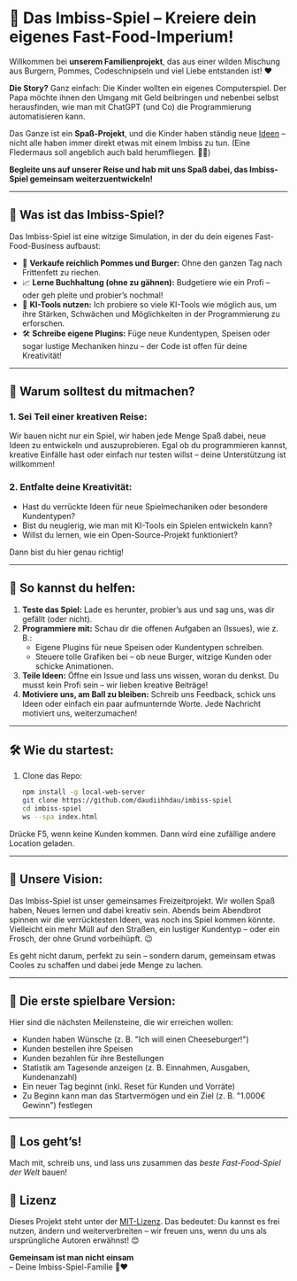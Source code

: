 # 🍔 **Das Imbiss-Spiel** – Kreiere dein eigenes Fast-Food-Imperium!

Willkommen bei **unserem Familienprojekt**, das aus einer wilden Mischung aus Burgern, Pommes, Codeschnipseln und viel Liebe entstanden ist! ❤️  

**Die Story?** Ganz einfach: Die Kinder wollten ein eigenes Computerspiel. Der Papa möchte ihnen den Umgang mit Geld beibringen und nebenbei selbst herausfinden, wie man mit ChatGPT (und Co) die Programmierung automatisieren kann.  

Das Ganze ist ein **Spaß-Projekt**, und die Kinder haben ständig neue [Ideen](Ideen-Board.md) – nicht alle haben immer direkt etwas mit einem Imbiss zu tun. (Eine Fledermaus soll angeblich auch bald herumfliegen. 🦇🍟)  

**Begleite uns auf unserer Reise und hab mit uns Spaß dabei, das Imbiss-Spiel gemeinsam weiterzuentwickeln!**

---

## 🚀 **Was ist das Imbiss-Spiel?**  
Das Imbiss-Spiel ist eine witzige Simulation, in der du dein eigenes Fast-Food-Business aufbaust:  
- 🍟 **Verkaufe reichlich Pommes und Burger:** Ohne den ganzen Tag nach Frittenfett zu riechen.
- 📈 **Lerne Buchhaltung (ohne zu gähnen):** Budgetiere wie ein Profi – oder geh pleite und probier’s nochmal!  
- 🤖 **KI-Tools nutzen:** Ich probiere so viele KI-Tools wie möglich aus, um ihre Stärken, Schwächen und Möglichkeiten in der Programmierung zu erforschen.  
- 🛠️ **Schreibe eigene Plugins:** Füge neue Kundentypen, Speisen oder sogar lustige Mechaniken hinzu – der Code ist offen für deine Kreativität!

---

## 🧐 **Warum solltest du mitmachen?**

### 1. **Sei Teil einer kreativen Reise:**  
Wir bauen nicht nur ein Spiel, wir haben jede Menge Spaß dabei, neue Ideen zu entwickeln und auszuprobieren. Egal ob du programmieren kannst, kreative Einfälle hast oder einfach nur testen willst – deine Unterstützung ist willkommen!  

### 2. **Entfalte deine Kreativität:**  
- Hast du verrückte Ideen für neue Spielmechaniken oder besondere Kundentypen?  
- Bist du neugierig, wie man mit KI-Tools ein Spielen entwickeln kann?  
- Willst du lernen, wie ein Open-Source-Projekt funktioniert?  

Dann bist du hier genau richtig!

---

## 🍟 **So kannst du helfen:**  

1. **Teste das Spiel:** Lade es herunter, probier’s aus und sag uns, was dir gefällt (oder nicht).  
2. **Programmiere mit:** Schau dir die offenen Aufgaben an (Issues), wie z. B.:  
   - Eigene Plugins für neue Speisen oder Kundentypen schreiben.  
   - Steuere tolle Grafiken bei – ob neue Burger, witzige Kunden oder schicke Animationen.  
3. **Teile Ideen:** Öffne ein Issue und lass uns wissen, woran du denkst. Du musst kein Profi sein – wir lieben kreative Beiträge!  
4. **Motiviere uns, am Ball zu bleiben:** Schreib uns Feedback, schick uns Ideen oder einfach ein paar aufmunternde Worte. Jede Nachricht motiviert uns, weiterzumachen!

---

## 🛠️ **Wie du startest:**  

1. Clone das Repo:  
   ```bash  
   npm install -g local-web-server
   git clone https://github.com/daudiihhdau/imbiss-spiel  
   cd imbiss-spiel  
   ws --spa index.html
   ```

Drücke F5, wenn keine Kunden kommen. Dann wird eine zufällige andere Location geladen.

---

## 🌟 **Unsere Vision:**  
Das Imbiss-Spiel ist unser gemeinsames Freizeitprojekt. Wir wollen Spaß haben, Neues lernen und dabei kreativ sein. Abends beim Abendbrot spinnen wir die verrücktesten Ideen, was noch ins Spiel kommen könnte. Vielleicht ein mehr Müll auf den Straßen, ein lustiger Kundentyp – oder ein Frosch, der ohne Grund vorbeihüpft. 😉  

Es geht nicht darum, perfekt zu sein – sondern darum, gemeinsam etwas Cooles zu schaffen und dabei jede Menge zu lachen.

---

## 🎯 **Die erste spielbare Version:**  
Hier sind die nächsten Meilensteine, die wir erreichen wollen:  
- Kunden haben Wünsche (z. B. "Ich will einen Cheeseburger!")  
- Kunden bestellen ihre Speisen  
- Kunden bezahlen für ihre Bestellungen  
- Statistik am Tagesende anzeigen (z. B. Einnahmen, Ausgaben, Kundenanzahl)  
- Ein neuer Tag beginnt (inkl. Reset für Kunden und Vorräte)  
- Zu Beginn kann man das Startvermögen und ein Ziel (z. B. "1.000€ Gewinn") festlegen  

---

## 🍔 **Los geht’s!**  
Mach mit, schreib uns, und lass uns zusammen das *beste Fast-Food-Spiel der Welt* bauen!  

## 📝 Lizenz  

Dieses Projekt steht unter der [MIT-Lizenz](LICENSE). Das bedeutet: Du kannst es frei nutzen, ändern und weiterverbreiten – wir freuen uns, wenn du uns als ursprüngliche Autoren erwähnst! 😊

**Gemeinsam ist man nicht einsam**  
– Deine Imbiss-Spiel-Familie 🍟❤️

